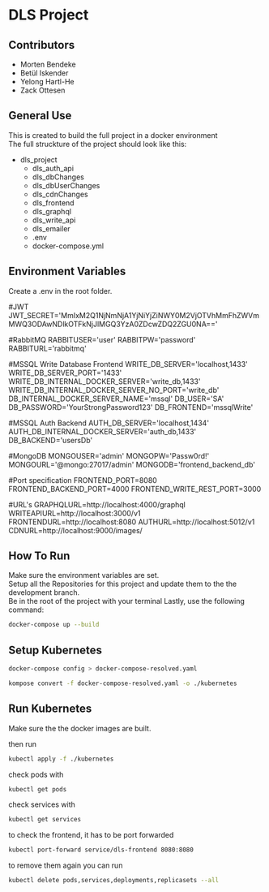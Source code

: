 # DLS Project

## Contributors

- Morten Bendeke
- Betül Iskender
- Yelong Hartl-He
- Zack Ottesen

## General Use

This is created to build the full project in a docker environment <br>
The full struckture of the project should look like this:<br>
- dls_project
  - dls_auth_api
  - dls_dbChanges
  - dls_dbUserChanges
  - dls_cdnChanges
  - dls_frontend
  - dls_graphql
  - dls_write_api
  - dls_emailer
  - .env
  - docker-compose.yml


## Environment Variables

Create a .env in the root folder.

#JWT
JWT_SECRET='MmIxM2Q1NjNmNjA1YjNiYjZiNWY0M2VjOTVhMmFhZWVmMWQ3ODAwNDlkOTFkNjJlMGQ3YzA0ZDcwZDQ2ZGU0NA=='

#RabbitMQ
RABBITUSER='user'
RABBITPW='password'
RABBITURL='rabbitmq'

#MSSQL Write Database Frontend
WRITE_DB_SERVER='localhost,1433'
WRITE_DB_SERVER_PORT='1433'
WRITE_DB_INTERNAL_DOCKER_SERVER='write_db,1433'
WRITE_DB_INTERNAL_DOCKER_SERVER_NO_PORT='write_db'
DB_INTERNAL_DOCKER_SERVER_NAME='mssql'
DB_USER='SA'
DB_PASSWORD='YourStrongPassword123'
DB_FRONTEND='mssqlWrite'

#MSSQL Auth Backend
AUTH_DB_SERVER='localhost,1434'
AUTH_DB_INTERNAL_DOCKER_SERVER='auth_db,1433'
DB_BACKEND='usersDb'

#MongoDB
MONGOUSER='admin'
MONGOPW='Passw0rd!'
MONGOURL='@mongo:27017/admin'
MONGODB='frontend_backend_db'

#Port specification
FRONTEND_PORT=8080
FRONTEND_BACKEND_PORT=4000
FRONTEND_WRITE_REST_PORT=3000

#URL's
GRAPHQLURL=http://localhost:4000/graphql
WRITEAPIURL=http://localhost:3000/v1
FRONTENDURL=http://localhost:8080
AUTHURL=http://localhost:5012/v1
CDNURL=http://localhost:9000/images/


## How To Run

Make sure the environment variables are set.<br>
Setup all the Repositories for this project and update them to the the development branch.<br>
Be in the root of the project with your terminal
Lastly, use the following command:

```bash
docker-compose up --build
```

## Setup Kubernetes

```bash
docker-compose config > docker-compose-resolved.yaml
```

```bash
kompose convert -f docker-compose-resolved.yaml -o ./kubernetes 
```


## Run Kubernetes
Make sure the the docker images are built.<br>

then run 
```bash
kubectl apply -f ./kubernetes
```

check pods with

```bash
kubectl get pods
```

check services with
```bash
kubectl get services
```

to check the frontend, it has to be port forwarded
```bash
kubectl port-forward service/dls-frontend 8080:8080
```

to remove them again you can run

```bash
kubectl delete pods,services,deployments,replicasets --all
```